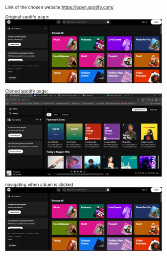 Link of the chosen website:https://open.spotify.com/



Original spotify page: ![image alt](https://github.com/ChetasiTrivedi/chetasi_react_assgn/blob/main/og.png?raw=true)


Cloned spotify page: ![image alt](https://github.com/ChetasiTrivedi/chetasi_react_assgn/blob/main/Screenshot%202024-12-03%20153149.png?raw=true)




navigating when album is clicked ![image alt](https://github.com/ChetasiTrivedi/chetasi_react_assgn/blob/main/og.png?raw=true)




